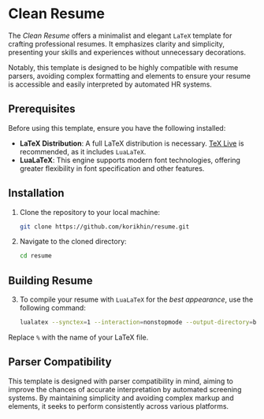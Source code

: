 # Clean Resume

The *Clean Resume* offers a minimalist and elegant `LaTeX` template for crafting professional resumes. It emphasizes clarity and simplicity, presenting your skills and experiences without unnecessary decorations.  

Notably, this template is designed to be highly compatible with resume parsers, avoiding complex formatting and elements to ensure your resume is accessible and easily interpreted by automated HR systems.

## Prerequisites

Before using this template, ensure you have the following installed:
- **LaTeX Distribution**: A full LaTeX distribution is necessary. [TeX Live](https://tug.org/texlive/) is recommended, as it includes `LuaLaTeX`.
- **LuaLaTeX**: This engine supports modern font technologies, offering greater flexibility in font specification and other features.

## Installation

1. Clone the repository to your local machine:

   ```sh
   git clone https://github.com/korikhin/resume.git

2. Navigate to the cloned directory:

   ```sh
   cd resume

## Building Resume

3. To compile your resume with `LuaLaTeX` for the *best appearance*, use the following command:

    ```sh
    lualatex --synctex=1 --interaction=nonstopmode --output-directory=build %.tex

Replace `%` with the name of your LaTeX file.

## Parser Compatibility

This template is designed with parser compatibility in mind, aiming to improve the chances of accurate interpretation by automated screening systems. By maintaining simplicity and avoiding complex markup and elements, it seeks to perform consistently across various platforms.

